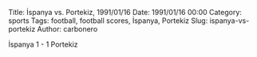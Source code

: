 Title: İspanya vs. Portekiz, 1991/01/16
Date: 1991/01/16 00:00
Category: sports
Tags: football, football scores, İspanya, Portekiz
Slug: ispanya-vs-portekiz
Author: carbonero


İspanya 1 - 1 Portekiz
